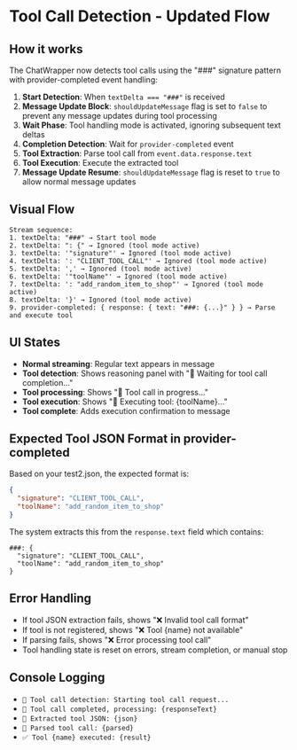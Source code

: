 # Tool Call Detection - Updated Flow

## How it works

The ChatWrapper now detects tool calls using the "###" signature pattern with provider-completed event handling:

1. **Start Detection**: When `textDelta === "###"` is received
2. **Message Update Block**: `shouldUpdateMessage` flag is set to `false` to prevent any message updates during tool processing
3. **Wait Phase**: Tool handling mode is activated, ignoring subsequent text deltas
4. **Completion Detection**: Wait for `provider-completed` event
5. **Tool Extraction**: Parse tool call from `event.data.response.text`
6. **Tool Execution**: Execute the extracted tool
7. **Message Update Resume**: `shouldUpdateMessage` flag is reset to `true` to allow normal message updates

## Visual Flow

```
Stream sequence:
1. textDelta: "###" → Start tool mode
2. textDelta: ": {" → Ignored (tool mode active)
3. textDelta: '"signature"' → Ignored (tool mode active)
4. textDelta: ': "CLIENT_TOOL_CALL"' → Ignored (tool mode active)
5. textDelta: ',' → Ignored (tool mode active)
6. textDelta: '"toolName"' → Ignored (tool mode active)
7. textDelta: ': "add_random_item_to_shop"' → Ignored (tool mode active)
8. textDelta: '}' → Ignored (tool mode active)
9. provider-completed: { response: { text: "###: {...}" } } → Parse and execute tool
```

## UI States

- **Normal streaming**: Regular text appears in message
- **Tool detection**: Shows reasoning panel with "🔧 Waiting for tool call completion..."
- **Tool processing**: Shows "🔧 Tool call in progress..."
- **Tool execution**: Shows "🔧 Executing tool: {toolName}..."
- **Tool complete**: Adds execution confirmation to message

## Expected Tool JSON Format in provider-completed

Based on your test2.json, the expected format is:

```json
{
  "signature": "CLIENT_TOOL_CALL",
  "toolName": "add_random_item_to_shop"
}
```

The system extracts this from the `response.text` field which contains:

```
###: {
  "signature": "CLIENT_TOOL_CALL",
  "toolName": "add_random_item_to_shop"
}
```

## Error Handling

- If tool JSON extraction fails, shows "❌ Invalid tool call format"
- If tool is not registered, shows "❌ Tool {name} not available"
- If parsing fails, shows "❌ Error processing tool call"
- Tool handling state is reset on errors, stream completion, or manual stop

## Console Logging

- `🔧 Tool call detection: Starting tool call request...`
- `🔧 Tool call completed, processing: {responseText}`
- `🔧 Extracted tool JSON: {json}`
- `🔧 Parsed tool call: {parsed}`
- `✅ Tool {name} executed: {result}`
